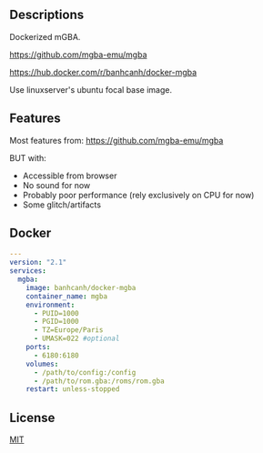 ## Descriptions

Dockerized mGBA.

https://github.com/mgba-emu/mgba

https://hub.docker.com/r/banhcanh/docker-mgba

Use linuxserver's ubuntu focal base image.

## Features

Most features from: https://github.com/mgba-emu/mgba

BUT with: 

- Accessible from browser
- No sound for now
- Probably poor performance (rely exclusively on CPU for now)
- Some glitch/artifacts

## Docker
```yaml
---
version: "2.1"
services:
  mgba:
    image: banhcanh/docker-mgba
    container_name: mgba
    environment:
      - PUID=1000
      - PGID=1000
      - TZ=Europe/Paris
      - UMASK=022 #optional
    ports:
      - 6180:6180
    volumes:
      - /path/to/config:/config
      - /path/to/rom.gba:/roms/rom.gba
    restart: unless-stopped
```

## License
[MIT](https://choosealicense.com/licenses/mit/)
